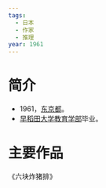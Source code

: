 ```yaml
---
tags:
  - 日本
  - 作家
  - 推理
year: 1961
---
```

# 简介

- 1961，[东京都](东京都.md)。
- [早稻田大学](早稻田大学.md)[教育学部](教育学部.md)毕业。
# 主要作品

《六块炸猪排》